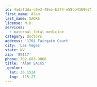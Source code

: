 ```yaml
---
id: 4adafdda-c0e3-48eb-b3f4-e58bb4169e7f
first_name: Alan
last_name: SACKS
license: M.D.
services:
  - maternal-fetal-medicine
category: doctors
address: '1701 Fairgate Court'
city: 'Las Vegas'
state: NV
zip: '89117'
phone: 702-683-9068
title: 'Alan SACKS'
_geoloc:
  lat: 36.1524
  lng: -115.27
---
```


